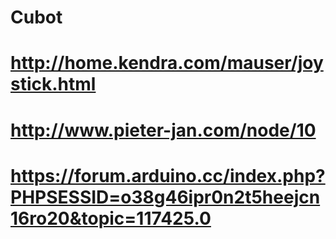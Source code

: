 # Cubot
# http://home.kendra.com/mauser/joystick.html
# http://www.pieter-jan.com/node/10
# https://forum.arduino.cc/index.php?PHPSESSID=o38g46ipr0n2t5heejcn16ro20&topic=117425.0
